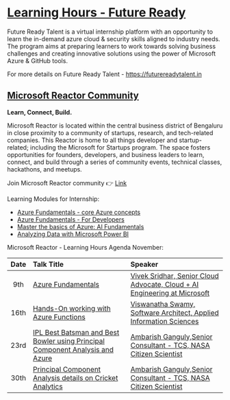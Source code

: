 # [Learning Hours - Future Ready](https://futurereadytalent.in)
Future Ready Talent is a virtual internship platform with an opportunity to learn the in-demand azure cloud &amp; security skills aligned to industry needs. The program aims at preparing learners to work towards solving business challenges and creating innovative solutions using the power of Microsoft Azure &amp; GitHub tools.  

For more details on Future Ready Talent - https://futurereadytalent.in

## [Microsoft Reactor Community](https://www.meetup.com/microsoft-reactor-bengaluru)

**Learn, Connect, Build.**

Microsoft Reactor is located within the central business district of Bengaluru in close proximity to a community of startups, research, and tech-related companies. This Reactor is home to all things developer and startup-related; including the Microsoft for Startups program. The space fosters opportunities for founders, developers, and business leaders to learn, connect, and build through a series of community events, technical classes, hackathons, and meetups. 

Join Microsoft Reactor community :point_right: [Link](https://www.meetup.com/microsoft-reactor-bengaluru)

Learning Modules for Internship:

* [Azure Fundamentals - core Azure concepts](https://docs.microsoft.com/learn/paths/az-900-describe-cloud-concepts/?wt.mc_id=github_14773_webinar_reactor)
* [Azure Fundamentals - For Developers](https://docs.microsoft.com/learn/certifications/azure-developer/?wt.mc_id=github_14784_webinar_reactor)
* [Master the basics of Azure: AI Fundamentals](https://docs.microsoft.com/users/23110622/collections/0kjyh8rn55yknr/?wt.mc_id=github_14784_webinar_reactor)
* [Analyzing Data with Microsoft Power BI](https://docs.microsoft.com/learn/certifications/exams/da-100/?wt.mc_id=github_14773_webinar_reactor)

Microsoft Reactor - Learning Hours Agenda November:

|     Date     |    Talk Title    | Speaker | 
|     :---:    | :---           | :---       |
| 9th   | [Azure Fundamentals](https://www.meetup.com/microsoft-reactor-bengaluru/events/281498816/)  |  [Vivek Sridhar, Senior Cloud Advocate, Cloud + AI Engineering at Microsoft](https://twitter.com/vivek_sridhar) |
| 16th    | [Hands-On working with Azure Functions](https://www.meetup.com/microsoft-reactor-bengaluru/events/281815793/?isFirstPublish=true)  |  [Viswanatha Swamy, Software Architect, Applied Information Sciences ](https://twitter.com/vishipayyallore) |
| 23rd    | [IPL Best Batsman and Best Bowler using Principal Component Analysis and Azure](https://www.meetup.com/microsoft-reactor-bengaluru/events/281541784/)  |  [Ambarish Ganguly,Senior Consultant - TCS, NASA Citizen Scientist](https://www.linkedin.com/in/ambarish-ganguly/) |
| 30th  | [Principal Component Analysis details on Cricket Analytics](https://www.meetup.com/microsoft-reactor-bengaluru/events/281541905/)  |  [Ambarish Ganguly,Senior Consultant - TCS, NASA Citizen Scientist](https://www.linkedin.com/in/ambarish-ganguly/) |
